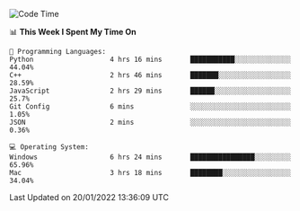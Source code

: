 
<!--START_SECTION:waka-->
![Code Time](http://img.shields.io/badge/Code%20Time-1%2C366%20hrs%201%20min-blue)

📊 **This Week I Spent My Time On** 

```text
💬 Programming Languages: 
Python                   4 hrs 16 mins       ███████████░░░░░░░░░░░░░░   44.04% 
C++                      2 hrs 46 mins       ███████░░░░░░░░░░░░░░░░░░   28.59% 
JavaScript               2 hrs 29 mins       ██████░░░░░░░░░░░░░░░░░░░   25.7% 
Git Config               6 mins              ░░░░░░░░░░░░░░░░░░░░░░░░░   1.05% 
JSON                     2 mins              ░░░░░░░░░░░░░░░░░░░░░░░░░   0.36%

💻 Operating System: 
Windows                  6 hrs 24 mins       ████████████████░░░░░░░░░   65.96% 
Mac                      3 hrs 18 mins       ████████░░░░░░░░░░░░░░░░░   34.04%

```


 Last Updated on 20/01/2022 13:36:09 UTC
<!--END_SECTION:waka-->
